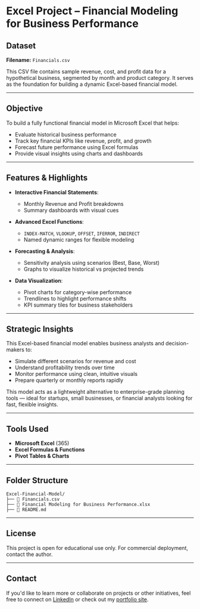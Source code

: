 # Excel Project – Financial Modeling for Business Performance

## Dataset
**Filename:** `Financials.csv`

This CSV file contains sample revenue, cost, and profit data for a hypothetical business, segmented by month and product category. It serves as the foundation for building a dynamic Excel-based financial model.

---

## Objective
To build a fully functional financial model in Microsoft Excel that helps:
- Evaluate historical business performance
- Track key financial KPIs like revenue, profit, and growth
- Forecast future performance using Excel formulas
- Provide visual insights using charts and dashboards

---

## Features & Highlights
- **Interactive Financial Statements**:
  - Monthly Revenue and Profit breakdowns
  - Summary dashboards with visual cues

- **Advanced Excel Functions**:
  - `INDEX-MATCH`, `VLOOKUP`, `OFFSET`, `IFERROR`, `INDIRECT`
  - Named dynamic ranges for flexible modeling

- **Forecasting & Analysis**:
  - Sensitivity analysis using scenarios (Best, Base, Worst)
  - Graphs to visualize historical vs projected trends

- **Data Visualization**:
  - Pivot charts for category-wise performance
  - Trendlines to highlight performance shifts
  - KPI summary tiles for business stakeholders

---

## Strategic Insights
This Excel-based financial model enables business analysts and decision-makers to:
- Simulate different scenarios for revenue and cost
- Understand profitability trends over time
- Monitor performance using clean, intuitive visuals
- Prepare quarterly or monthly reports rapidly

This model acts as a lightweight alternative to enterprise-grade planning tools — ideal for startups, small businesses, or financial analysts looking for fast, flexible insights.

---

## Tools Used
- **Microsoft Excel** (365)
- **Excel Formulas & Functions**
- **Pivot Tables & Charts**

---

## Folder Structure
```
Excel-Financial-Model/
├── 📄 Financials.csv
├── 📄 Financial Modeling for Business Performance.xlsx
├── 📄 README.md

```

---

## License

This project is open for educational use only. For commercial deployment, contact the author.

---

## Contact
If you'd like to learn more or collaborate on projects or other initiatives, feel free to connect on [LinkedIn](https://www.linkedin.com/in/prerna-burande-99678a1bb/) or check out my [portfolio site](https://youtheleader.com/).

